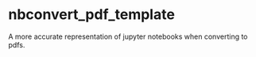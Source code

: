 # nbconvert_pdf_template
A more accurate representation of jupyter notebooks when converting to pdfs.
